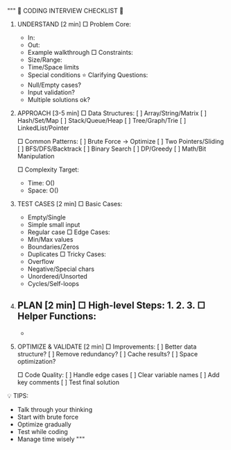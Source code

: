"""
🎯 CODING INTERVIEW CHECKLIST 🎯

1. UNDERSTAND [2 min]
   □ Problem Core:
     - In: 
     - Out:
     - Example walkthrough
   □ Constraints:
     - Size/Range: 
     - Time/Space limits
     - Special conditions
   ⭐ Clarifying Questions:
     - Null/Empty cases?
     - Input validation?
     - Multiple solutions ok?

2. APPROACH [3-5 min]
   □ Data Structures:
     [ ] Array/String/Matrix
     [ ] Hash/Set/Map
     [ ] Stack/Queue/Heap
     [ ] Tree/Graph/Trie
     [ ] LinkedList/Pointer

   □ Common Patterns:
     [ ] Brute Force → Optimize
     [ ] Two Pointers/Sliding
     [ ] BFS/DFS/Backtrack
     [ ] Binary Search
     [ ] DP/Greedy
     [ ] Math/Bit Manipulation

   □ Complexity Target:
     - Time: O()
     - Space: O()

3. TEST CASES [2 min]
   □ Basic Cases:
     - Empty/Single
     - Simple small input
     - Regular case
   □ Edge Cases:
     - Min/Max values
     - Boundaries/Zeros
     - Duplicates
   □ Tricky Cases:
     - Overflow
     - Negative/Special chars
     - Unordered/Unsorted
     - Cycles/Self-loops

4. PLAN [2 min]
   □ High-level Steps:
     1. 
     2. 
     3. 
   □ Helper Functions:
     - 
     - 

5. OPTIMIZE & VALIDATE [2 min]
   □ Improvements:
     [ ] Better data structure?
     [ ] Remove redundancy?
     [ ] Cache results?
     [ ] Space optimization?
   
   □ Code Quality:
     [ ] Handle edge cases
     [ ] Clear variable names
     [ ] Add key comments
     [ ] Test final solution

💡 TIPS:
- Talk through your thinking
- Start with brute force
- Optimize gradually
- Test while coding
- Manage time wisely
"""